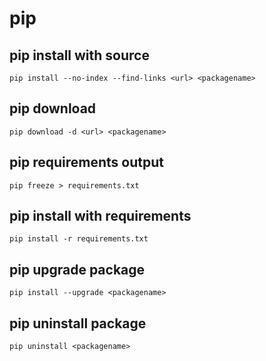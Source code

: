 # pip

## pip install with source
```
pip install --no-index --find-links <url> <packagename>
```

## pip download
```
pip download -d <url> <packagename>
```

## pip requirements output
```
pip freeze > requirements.txt
```

## pip install with requirements
```
pip install -r requirements.txt
```

## pip upgrade package
```
pip install --upgrade <packagename>
```

## pip uninstall package
```
pip uninstall <packagename>
```
